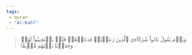 ```yaml
---
tags: 
 - quran 
 - "Al-Kahf"
---
```


> وَيَوۡمَ يَقُولُ نَادُواْ شُرَكَآءِيَ ٱلَّذِينَ زَعَمۡتُمۡ فَدَعَوۡهُمۡ فَلَمۡ يَسۡتَجِيبُواْ لَهُمۡ وَجَعَلۡنَا بَيۡنَهُم مَّوۡبِقٗا
